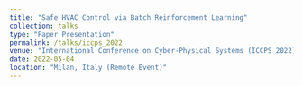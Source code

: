 ```yaml
---
title: "Safe HVAC Control via Batch Reinforcement Learning"
collection: talks
type: "Paper Presentation"
permalink: /talks/iccps_2022
venue: "International Conference on Cyber-Physical Systems (ICCPS 2022)"
date: 2022-05-04
location: "Milan, Italy (Remote Event)"
---
```

